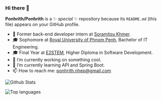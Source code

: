 ### Hi there 👋

**Ponhrith/Ponhrith** is a ✨ _special_ ✨ repository because its `README.md` (this file) appears on your GitHub profile.


- 🚀 Former back-end developer intern at [Soramitsu Khmer](https://www.facebook.com/profile.php?id=100057264676897).
- 🎓 Sophomore at [Royal University of Phnom Penh](http://www.fe.rupp.edu.kh/#/), Bachelor of IT Engineering.
- 🎓 Final Year at [E2STEM](https://e2stem.org.kh/), Higher Diploma in Software Development.
- 🔭 I’m currently working on something cool.
- 🌱 I’m currently learning API and Spring Boot.
- 📫 How to reach me: ponhrith.nhep@gmail.com


![Github Stats](https://github-readme-stats.vercel.app/api?username=Ponhrith&count_private=true&show_icons=true&theme=radical)

![Top languages](https://github-readme-stats.vercel.app/api/top-langs/?username=PONHRITH&show_icons=true&theme=radical)

